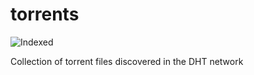 torrents 
========
![Indexed](https://img.shields.io/badge/indexed-119638-blue)

Collection of torrent files discovered in the DHT network
